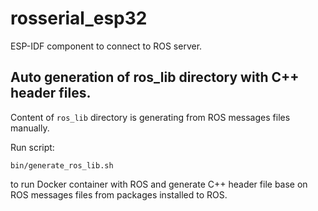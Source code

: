 # rosserial_esp32

ESP-IDF component to connect to ROS server.

## Auto generation of ros_lib directory with C++ header files.
 
Content of `ros_lib` directory is generating from ROS messages files manually. 

Run script:

```
bin/generate_ros_lib.sh
```

to run Docker container with ROS and generate 
C++ header file base on ROS messages files from packages installed to 
ROS.